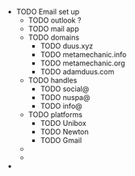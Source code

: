 - TODO Email set up
	- TODO outlook ?
	- TODO mail app
	- TODO domains
		- TODO duus.xyz
		- TODO metamechanic.info
		- TODO metamechanic.org
		- TODO adamduus.com
	- TODO handles
		- TODO social@
		- TODO nuspa@
		- TODO info@
	- TODO platforms
		- TODO Unibox
		- TODO Newton
		- TODO Gmail
	-
	-
-